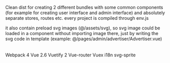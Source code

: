 Clean dist for creating 2 different bundles with some common components (for example for creating user interface and admin interface) and absolutely separate stores, routes etc.
every project is compiled through env.js

it also contain preload svg images (@/assets/svg), so svg image could be loaded in a component without importing image there, just by writing the svg code in template (example: @/pages/admin/advertiser/Advertiser.vue)
 <svg height="20" width="30" class="pr-2">
  <use xlink:href="#about"></use>
 </svg >

Webpack 4
Vue 2.6
Vuetify 2
Vue-router
Vuex
i18n
svg-sprite
